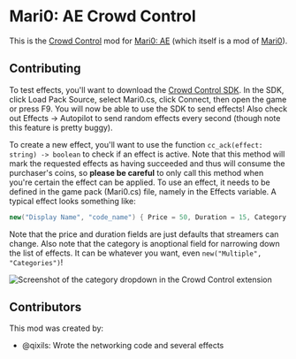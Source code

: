 # Mari0: AE Crowd Control

This is the [Crowd Control](https://crowdcontrol.live/) mod for [Mari0: AE](https://github.com/alesan99/mari0_ae)
(which itself is a mod of [Mari0](https://github.com/Stabyourself/mari0)).

## Contributing

To test effects, you'll want to download the [Crowd Control SDK](https://developer.crowdcontrol.live/sdk/). In the SDK,
click Load Pack Source, select Mari0.cs, click Connect, then open the game or press F9. You will now be able to use the
SDK to send effects! Also check out Effects -> Autopilot to send random effects every second (though note this feature
is pretty buggy).

To create a new effect, you'll want to use the function `cc_ack(effect: string) -> boolean` to check if an effect is
active. Note that this method will mark the requested effects as having succeeded and thus will consume the purchaser's
coins, so **please be careful** to only call this method when you're certain the effect can be applied.
To use an effect, it needs to be defined in the game pack (Mari0.cs) file, namely in the Effects variable. A typical
effect looks something like:

```cs
new("Display Name", "code_name") { Price = 50, Duration = 15, Category = "Player", Description = "Does a thing!" },
```

Note that the price and duration fields are just defaults that streamers can change.
Also note that the category is anoptional field for narrowing down the list of effects. It can be whatever you want,
even `new("Multiple", "Categories")`!

![Screenshot of the category dropdown in the Crowd Control extension](https://github.com/qixils/mari0_ae/assets/13265322/f653ef93-a349-4cff-809c-e9bab54e67f5)

## Contributors

This mod was created by:

- @qixils: Wrote the networking code and several effects
